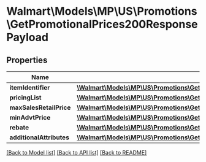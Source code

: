 # Walmart\Models\MP\US\Promotions\GetPromotionalPrices200ResponsePayload

## Properties

Name | Type | Description | Notes
------------ | ------------- | ------------- | -------------
**itemIdentifier** | [**\Walmart\Models\MP\US\Promotions\GetPromotionalPrices200ResponsePayloadItemIdentifier**](GetPromotionalPrices200ResponsePayloadItemIdentifier.md) |  |
**pricingList** | [**\Walmart\Models\MP\US\Promotions\GetPromotionalPrices200ResponsePayloadPricingList**](GetPromotionalPrices200ResponsePayloadPricingList.md) |  |
**maxSalesRetailPrice** | [**\Walmart\Models\MP\US\Promotions\GetPromotionalPrices200ResponsePayloadPricingListPricingInnerCurrentPriceValue**](GetPromotionalPrices200ResponsePayloadPricingListPricingInnerCurrentPriceValue.md) |  | [optional]
**minAdvtPrice** | [**\Walmart\Models\MP\US\Promotions\GetPromotionalPrices200ResponsePayloadPricingListPricingInnerCurrentPriceValue**](GetPromotionalPrices200ResponsePayloadPricingListPricingInnerCurrentPriceValue.md) |  | [optional]
**rebate** | [**\Walmart\Models\MP\US\Promotions\GetPromotionalPrices200ResponsePayloadRebate**](GetPromotionalPrices200ResponsePayloadRebate.md) |  | [optional]
**additionalAttributes** | [**\Walmart\Models\MP\US\Promotions\GetPromotionalPrices200ResponsePayloadAdditionalAttributes**](GetPromotionalPrices200ResponsePayloadAdditionalAttributes.md) |  | [optional]


[[Back to Model list]](./) [[Back to API list]](../../../../../README.md#supported-apis) [[Back to README]](../../../../../README.md)
